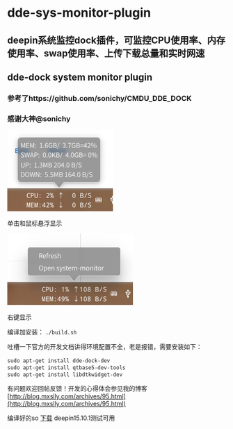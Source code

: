 # dde-sys-monitor-plugin
## deepin系统监控dock插件，可监控CPU使用率、内存使用率、swap使用率、上传下载总量和实时网速
## dde-dock system monitor plugin
### 参考了https://github.com/sonichy/CMDU_DDE_DOCK
### 感谢大神@sonichy
![alt](深度截图_201906172016242.png)

单击和鼠标悬浮显示

![alt](深度截图_20190617202551.png)

右键显示

编译加安装：
`./build.sh`

吐槽一下官方的开发文档讲得环境配置不全，老是报错，需要安装如下：
```
sudo apt-get install dde-dock-dev 
sudo apt-get install qtbase5-dev-tools
sudo apt-get install libdtkwidget-dev
```

有问题欢迎回帖反馈！开发的心得体会参见我的博客
[http://blog.mxslly.com/archives/95.html](http://blog.mxslly.com/archives/95.html)

编译好的so [下载](https://github.com/q77190858/dde-sys-monitor-plugin/raw/master/build/libsys_monitor.so)
deepin15.10.1测试可用

